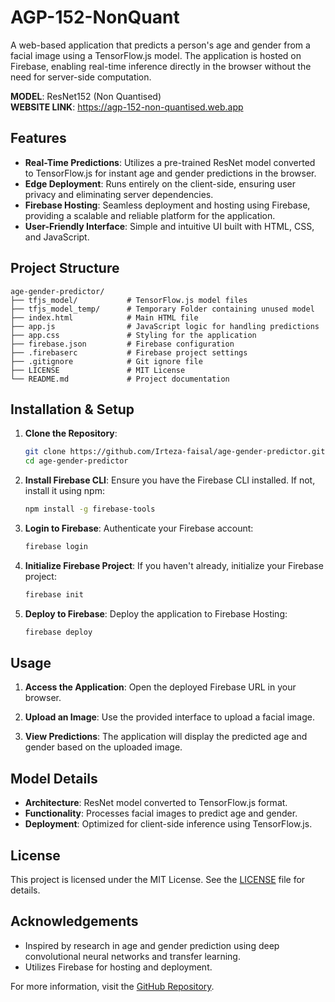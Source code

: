 # AGP-152-NonQuant

A web-based application that predicts a person's age and gender from a facial image using a TensorFlow.js model. The application is hosted on Firebase, enabling real-time inference directly in the browser without the need for server-side computation.

**MODEL**: ResNet152 (Non Quantised)<br>
**WEBSITE LINK**: https://agp-152-non-quantised.web.app



## Features

- **Real-Time Predictions**: Utilizes a pre-trained ResNet model converted to TensorFlow.js for instant age and gender predictions in the browser.
- **Edge Deployment**: Runs entirely on the client-side, ensuring user privacy and eliminating server dependencies.
- **Firebase Hosting**: Seamless deployment and hosting using Firebase, providing a scalable and reliable platform for the application.
- **User-Friendly Interface**: Simple and intuitive UI built with HTML, CSS, and JavaScript.



## Project Structure

```
age-gender-predictor/
├── tfjs_model/           # TensorFlow.js model files
├── tfjs_model_temp/      # Temporary Folder containing unused model
├── index.html            # Main HTML file
├── app.js                # JavaScript logic for handling predictions
├── app.css               # Styling for the application
├── firebase.json         # Firebase configuration
├── .firebaserc           # Firebase project settings
├── .gitignore            # Git ignore file
├── LICENSE               # MIT License
└── README.md             # Project documentation
```



## Installation & Setup

1. **Clone the Repository**:
   ```bash
   git clone https://github.com/Irteza-faisal/age-gender-predictor.git
   cd age-gender-predictor
   ```

2. **Install Firebase CLI**:
   Ensure you have the Firebase CLI installed. If not, install it using npm:
   ```bash
   npm install -g firebase-tools
   ```

3. **Login to Firebase**:
   Authenticate your Firebase account:
   ```bash
   firebase login
   ```

4. **Initialize Firebase Project**:
   If you haven't already, initialize your Firebase project:
   ```bash
   firebase init
   ```

5. **Deploy to Firebase**:
   Deploy the application to Firebase Hosting:
   ```bash
   firebase deploy
   ```



## Usage

1. **Access the Application**:
   Open the deployed Firebase URL in your browser.

2. **Upload an Image**:
   Use the provided interface to upload a facial image.

3. **View Predictions**:
   The application will display the predicted age and gender based on the uploaded image.



## Model Details

- **Architecture**: ResNet model converted to TensorFlow.js format.
- **Functionality**: Processes facial images to predict age and gender.
- **Deployment**: Optimized for client-side inference using TensorFlow.js.



## License

This project is licensed under the MIT License. See the [LICENSE](LICENSE) file for details.



## Acknowledgements

- Inspired by research in age and gender prediction using deep convolutional neural networks and transfer learning.
- Utilizes Firebase for hosting and deployment.



For more information, visit the [GitHub Repository](https://github.com/Irteza-faisal/AGP-152-NonQuant).

